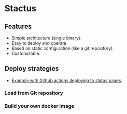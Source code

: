 # Stactus

## Features

- Simple architecture (single binary).
- Easy to deploy and operate.
- Based on static configuration (like a git repository).
- Customizable.

## Deploy strategies

- [Example with Github actions deploying to status pages](https://github.com/slok/stactus-test).

### Load from Git repository

### Build your own docker image
